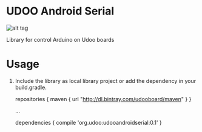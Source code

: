 # UDOO Android Serial

![alt tag](http://www.udoo.org/wp-content/uploads/2014/12/logoogo.png)

Library for control Arduino on Udoo boards

# Usage

  1. Include the library as local library project or add the dependency in your build.gradle.
        
       repositories {
           maven {
               url  "http://dl.bintray.com/udooboard/maven"
           }
       }

        ...

        dependencies {
            compile 'org.udoo:udooandroidserial:0.1'
        }
      
